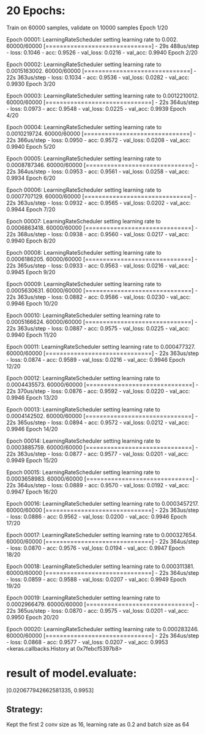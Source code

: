 
# 20 Epochs:



Train on 60000 samples, validate on 10000 samples
Epoch 1/20

Epoch 00001: LearningRateScheduler setting learning rate to 0.002.
60000/60000 [==============================] - 29s 488us/step - loss: 0.1046 - acc: 0.9526 - val_loss: 0.0216 - val_acc: 0.9940
Epoch 2/20

Epoch 00002: LearningRateScheduler setting learning rate to 0.0015163002.
60000/60000 [==============================] - 22s 363us/step - loss: 0.1034 - acc: 0.9536 - val_loss: 0.0282 - val_acc: 0.9930
Epoch 3/20

Epoch 00003: LearningRateScheduler setting learning rate to 0.0012210012.
60000/60000 [==============================] - 22s 364us/step - loss: 0.0973 - acc: 0.9548 - val_loss: 0.0225 - val_acc: 0.9939
Epoch 4/20

Epoch 00004: LearningRateScheduler setting learning rate to 0.0010219724.
60000/60000 [==============================] - 22s 366us/step - loss: 0.0950 - acc: 0.9572 - val_loss: 0.0208 - val_acc: 0.9940
Epoch 5/20

Epoch 00005: LearningRateScheduler setting learning rate to 0.0008787346.
60000/60000 [==============================] - 22s 364us/step - loss: 0.0953 - acc: 0.9561 - val_loss: 0.0258 - val_acc: 0.9934
Epoch 6/20

Epoch 00006: LearningRateScheduler setting learning rate to 0.0007707129.
60000/60000 [==============================] - 22s 363us/step - loss: 0.0932 - acc: 0.9565 - val_loss: 0.0202 - val_acc: 0.9944
Epoch 7/20

Epoch 00007: LearningRateScheduler setting learning rate to 0.0006863418.
60000/60000 [==============================] - 22s 368us/step - loss: 0.0938 - acc: 0.9560 - val_loss: 0.0217 - val_acc: 0.9940
Epoch 8/20

Epoch 00008: LearningRateScheduler setting learning rate to 0.0006186205.
60000/60000 [==============================] - 22s 365us/step - loss: 0.0933 - acc: 0.9563 - val_loss: 0.0216 - val_acc: 0.9945
Epoch 9/20

Epoch 00009: LearningRateScheduler setting learning rate to 0.0005630631.
60000/60000 [==============================] - 22s 363us/step - loss: 0.0882 - acc: 0.9586 - val_loss: 0.0230 - val_acc: 0.9946
Epoch 10/20

Epoch 00010: LearningRateScheduler setting learning rate to 0.0005166624.
60000/60000 [==============================] - 22s 363us/step - loss: 0.0887 - acc: 0.9575 - val_loss: 0.0225 - val_acc: 0.9940
Epoch 11/20

Epoch 00011: LearningRateScheduler setting learning rate to 0.000477327.
60000/60000 [==============================] - 22s 363us/step - loss: 0.0874 - acc: 0.9589 - val_loss: 0.0216 - val_acc: 0.9946
Epoch 12/20

Epoch 00012: LearningRateScheduler setting learning rate to 0.0004435573.
60000/60000 [==============================] - 22s 370us/step - loss: 0.0876 - acc: 0.9592 - val_loss: 0.0220 - val_acc: 0.9946
Epoch 13/20

Epoch 00013: LearningRateScheduler setting learning rate to 0.0004142502.
60000/60000 [==============================] - 22s 365us/step - loss: 0.0894 - acc: 0.9572 - val_loss: 0.0212 - val_acc: 0.9946
Epoch 14/20

Epoch 00014: LearningRateScheduler setting learning rate to 0.0003885759.
60000/60000 [==============================] - 22s 363us/step - loss: 0.0877 - acc: 0.9577 - val_loss: 0.0201 - val_acc: 0.9949
Epoch 15/20

Epoch 00015: LearningRateScheduler setting learning rate to 0.0003658983.
60000/60000 [==============================] - 22s 364us/step - loss: 0.0889 - acc: 0.9570 - val_loss: 0.0192 - val_acc: 0.9947
Epoch 16/20

Epoch 00016: LearningRateScheduler setting learning rate to 0.0003457217.
60000/60000 [==============================] - 22s 363us/step - loss: 0.0886 - acc: 0.9562 - val_loss: 0.0200 - val_acc: 0.9946
Epoch 17/20

Epoch 00017: LearningRateScheduler setting learning rate to 0.000327654.
60000/60000 [==============================] - 22s 364us/step - loss: 0.0870 - acc: 0.9576 - val_loss: 0.0194 - val_acc: 0.9947
Epoch 18/20

Epoch 00018: LearningRateScheduler setting learning rate to 0.000311381.
60000/60000 [==============================] - 22s 364us/step - loss: 0.0859 - acc: 0.9588 - val_loss: 0.0207 - val_acc: 0.9949
Epoch 19/20

Epoch 00019: LearningRateScheduler setting learning rate to 0.0002966479.
60000/60000 [==============================] - 22s 365us/step - loss: 0.0870 - acc: 0.9575 - val_loss: 0.0201 - val_acc: 0.9950
Epoch 20/20

Epoch 00020: LearningRateScheduler setting learning rate to 0.000283246.
60000/60000 [==============================] - 22s 364us/step - loss: 0.0868 - acc: 0.9577 - val_loss: 0.0207 - val_acc: 0.9953
<keras.callbacks.History at 0x7febcf5397b8>



# result of model.evaluate:
[0.020677942662581335, 0.9953]


## Strategy:
Kept the first 2 conv size as 16, learning rate as 0.2 and batch size as 64
